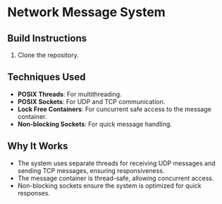 # Network Message System

## Build Instructions
1. Clone the repository.

## Techniques Used
- **POSIX Threads**: For multithreading.
- **POSIX Sockets**: For UDP and TCP communication.
- **Lock Free Containers**: For cuncurrent safe access to the message container.
- **Non-blocking Sockets**: For quick message handling.

## Why It Works
- The system uses separate threads for receiving UDP messages and sending TCP messages, ensuring responsiveness.
- The message container is thread-safe, allowing concurrent access.
- Non-blocking sockets ensure the system is optimized for quick responses.
